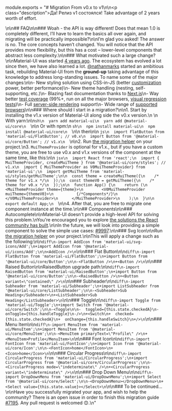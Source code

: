 module.exports = "# Migration From v0.x to v1\n\n<p class=\"description\">Да! Релиз v1 состоялся! Take advantage of 2 years worth of effort.</p>\n\n## FAQ\n\n### Woah - the API is way different! Does that mean 1.0 is completely different, I’ll have to learn the basics all over again, and migrating will be practically impossible?\n\nI’m glad you asked! The answer is no. The core concepts haven’t changed. You will notice that the API provides more flexibility, but this has a cost – lower-level components that abstract less complexity.\n\n### What motivated such a large change?\n\nMaterial-UI was started [4 years ago](https://github.com/Foso/material-ui/commit/28b768913b75752ecf9b6bb32766e27c241dbc46). The ecosystem has evolved a lot since then, we have also learned a lot. [@nathanmarks](https://github.com/nathanmarks/) started an ambitious task, rebuilding Material-UI from the **ground-up** taking advantage of this knowledge to address long-standing issues. To name some of the major changes:\n\n- New styling solution using CSS-in-JS (better [customization](/customization/components/) power, better performance)\n- New theme handling (nesting, self-supporting, etc.)\n- Blazing fast documentation thanks to [Next.js](https://github.com/zeit/next.js)\n- Way better [test coverage](/guides/testing/) (99%+, run on all the major browsers, [visual regression tests](https://www.argos-ci.com/Foso/material-ui))\n- Full [server-side rendering](/guides/server-rendering/) support\n- Wide range of [supported browsers](/getting-started/supported-platforms/)\n\n### Where should I start in a migration?\n\n1. Start by installing the v1.x version of Material-UI along side the v0.x version.\n    \n    With yarn:\n\n```sh\n  yarn add material-ui\n  yarn add @material-ui/core\n  ```\n\n  Or with npm:\n  ```sh\n  npm install material-ui\n  npm install @material-ui/core\n  ```\n\n  then\n\n  ```js\n  import FlatButton from 'material-ui/FlatButton'; // v0.x\n  import Button from '@material-ui/core/Button'; // v1.x\n  ```\n\n2. Run [the migration helper](https://github.com/Foso/material-ui/tree/master/packages/material-ui-codemod) on your project.\n3. `MuiThemeProvider` is optional for v1.x., but if you have a custom theme, you are free to use v0.x and v1.x versions of the component at the same time, like this:\n\n  ```jsx\n  import React from 'react';\n  import { MuiThemeProvider, createMuiTheme } from '@material-ui/core/styles'; // v1.x\n  import { MuiThemeProvider as V0MuiThemeProvider} from 'material-ui';\n  import getMuiTheme from 'material-ui/styles/getMuiTheme';\n\n  const theme = createMuiTheme({\n    /* theme for v1.x */\n  });\n  const themeV0 = getMuiTheme({\n    /* theme for v0.x */\n  });\n\n  function App() {\n    return (\n      <MuiThemeProvider theme={theme}>\n        <V0MuiThemeProvider muiTheme={themeV0}>\n          {/*Components*/}\n        </V0MuiThemeProvider>\n      </MuiThemeProvider>\n    );\n  }\n\n  export default App;\n  ```\n\n4. After that, you are free to migrate one component instance at the time.\n\n## Components\n\n### Autocomplete\n\nMaterial-UI doesn't provide a high-level API for solving this problem.\nYou're encouraged you to explore [the solutions the React community has built](/components/autocomplete/).\n\nIn the future, we will look into providing a simple component to solve the simple use cases: [#9997](https://github.com/Foso/material-ui/issues/9997).\n\n### Svg Icon\n\nRun [the migration helper](https://github.com/Foso/material-ui/tree/master/packages/material-ui-codemod) on your project.\n\nThis will apply a change such as the following:\n\n```diff\n-import AddIcon from 'material-ui/svg-icons/Add';\n+import AddIcon from '@material-ui/icons/Add';\n\n<AddIcon />\n```\n\n### Flat Button\n\n```diff\n-import FlatButton from 'material-ui/FlatButton';\n+import Button from '@material-ui/core/Button';\n\n-<FlatButton />\n+<Button />\n```\n\n### Raised Button\n\nRaisedButton upgrade path:\n\n```diff\n-import RaisedButton from 'material-ui/RaisedButton';\n+import Button from '@material-ui/core/Button';\n\n-<RaisedButton />\n+<Button variant=\"contained\" />\n```\n\n### Subheader\n\n```diff\n-import Subheader from 'material-ui/Subheader';\n+import ListSubheader from '@material-ui/core/ListSubheader';\n\n-<Subheader>Sub Heading</Subheader>\n+<ListSubheader>Sub Heading</ListSubheader>\n```\n\n### Toggle\n\n```diff\n-import Toggle from 'material-ui/Toggle';\n+import Switch from '@material-ui/core/Switch';\n\n-<Toggle\n\n-  toggled={this.state.checkedA}\n-  onToggle={this.handleToggle}\n-/>\n+<Switch\n+  checked={this.state.checkedA}\n+  onChange={this.handleSwitch}\n+/>\n```\n\n### Menu Item\n\n```diff\n-import MenuItem from 'material-ui/MenuItem';\n+import MenuItem from '@material-ui/core/MenuItem';\n\n-<MenuItem primaryText=\"Profile\" />\n+<MenuItem>Profile</MenuItem>\n```\n\n### Font Icon\n\n```diff\n-import FontIcon from 'material-ui/FontIcon';\n+import Icon from '@material-ui/core/Icon';\n\n-<FontIcon>home</FontIcon>\n+<Icon>home</Icon>\n```\n\n### Circular Progress\n\n```diff\n-import CircularProgress from 'material-ui/CircularProgress';\n+import CircularProgress from '@material-ui/core/CircularProgress';\n\n-<CircularProgress mode=\"indeterminate\" />\n+<CircularProgress variant=\"indeterminate\" />\n```\n\n### Drop Down Menu\n\n```diff\n-import DropDownMenu from 'material-ui/DropDownMenu';\n+import Select from '@material-ui/core/Select';\n\n-<DropDownMenu></DropDownMenu>\n+<Select value={this.state.value}></Select>\n```\n\n### To be continued…\n\nHave you successfully migrated your app, and wish to help the community? There is an open issue in order to finish this migration guide [#7195](https://github.com/Foso/material-ui/issues/7195). Any pull request is welcomed 😊.\n"